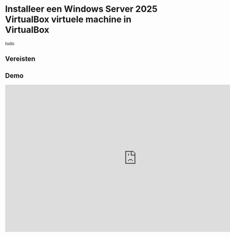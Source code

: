 # Installeer een Windows Server 2025 VirtualBox virtuele machine in VirtualBox
todo

## Vereisten


## Demo
<iframe width="854" height="480" src="https://www.youtube.com/embed/7Qh9cx7bP9s?autoplay=0&loop=0&mute=0" title="YouTube video player" frameborder="0" allow="accelerometer; autoplay; clipboard-write; encrypted-media; gyroscope; picture-in-picture; web-share" referrerpolicy="strict-origin-when-cross-origin" allowfullscreen></iframe>